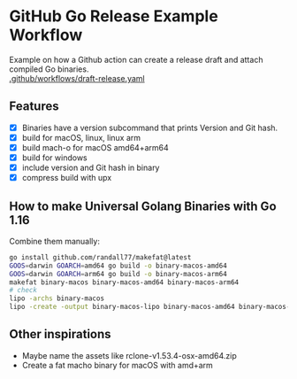 # GitHub Go Release Example Workflow
Example on how a Github action can create a release draft and attach compiled Go binaries.<br>
[.github/workflows/draft-release.yaml](/.github/workflows/draft-release.yaml)

## Features
- [x] Binaries have a version subcommand that prints Version and Git hash.
- [x] build for macOS, linux, linux arm
- [x] build mach-o for macOS amd64+arm64
- [x] build for windows
- [x] include version and Git hash in binary
- [x] compress build with upx

## How to make Universal Golang Binaries with Go 1.16
Combine them manually:
```bash
go install github.com/randall77/makefat@latest
GOOS=darwin GOARCH=amd64 go build -o binary-macos-amd64
GOOS=darwin GOARCH=arm64 go build -o binary-macos-arm64
makefat binary-macos binary-macos-amd64 binary-macos-arm64
# check
lipo -archs binary-macos
lipo -create -output binary-macos-lipo binary-macos-amd64 binary-macos-arm64
```

## Other inspirations
* Maybe name the assets like rclone-v1.53.4-osx-amd64.zip
* Create a fat macho binary for macOS with amd+arm

